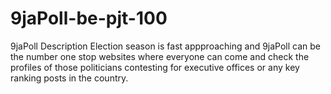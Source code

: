# 9jaPoll-be-pjt-100
9jaPoll Description Election season is fast appproaching and 9jaPoll can be the number one stop websites where everyone can come and check the profiles of those politicians contesting for executive offices or any key ranking posts in the country.
